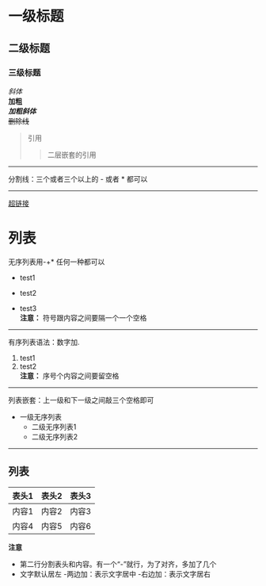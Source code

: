 # 一级标题  
## 二级标题  
### 三级标题  
*斜体*  
**加粗**  
***加粗斜体***  
~~删除线~~  

>引用
>>二层嵌套的引用

---
分割线：三个或者三个以上的 - 或者 * 都可以
***  

[超链接](http://baidu.com)  

# 列表
无序列表用-+* 任何一种都可以
- test1
+ test2
* test3  
**注意：** 符号跟内容之间要隔一个一个空格
***
有序列表语法：数字加.
1. test1
2. test2  
**注意：** 序号个内容之间要留空格
***
列表嵌套：上一级和下一级之间敲三个空格即可
- 一级无序列表
   - 二级无序列表1
   - 二级无序列表2

---
## 列表
表头1|表头2|表头3
----|:---:|---
内容1|内容2|内容3
内容4|内容5|内容6  

**注意**
- 第二行分割表头和内容。有一个“-”就行，为了对齐，多加了几个
- 文字默认居左
-两边加：表示文字居中
-右边加：表示文字居右
